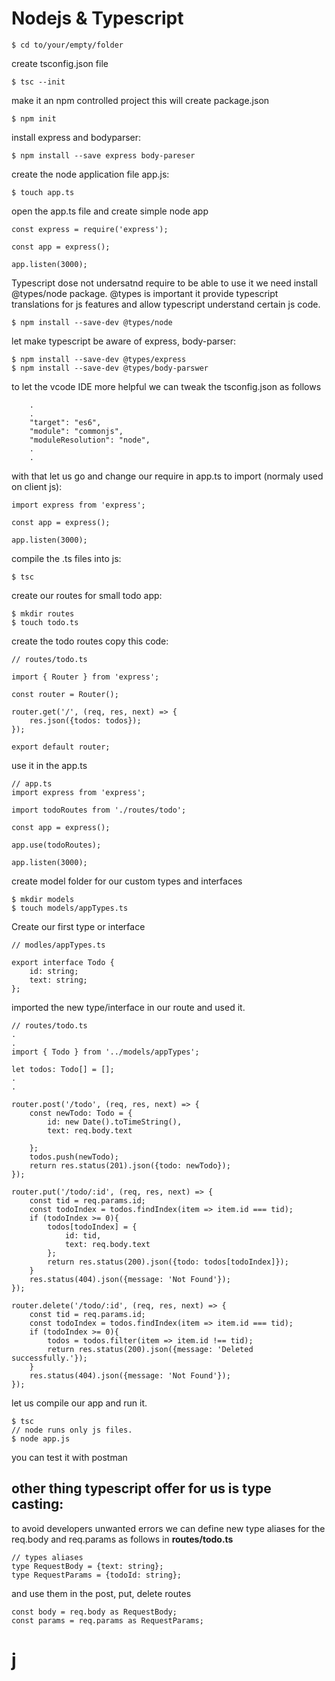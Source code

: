 # Nodejs & Typescript
```
$ cd to/your/empty/folder
```
create tsconfig.json file
```
$ tsc --init 
```
make it an npm controlled project
this will create package.json
```
$ npm init
```
install express and bodyparser:
```
$ npm install --save express body-pareser
```
create the node application file app.js:
```
$ touch app.ts
```
open the app.ts file and create simple node app
```
const express = require('express');

const app = express();

app.listen(3000);
```
Typescript dose not undersatnd require to be able to use it we need install @types/node package.
@types is important it provide typescript translations for js features and allow typescript understand certain js code.
```
$ npm install --save-dev @types/node
```
let make typescript be aware of express, body-parser:
```
$ npm install --save-dev @types/express 
$ npm install --save-dev @types/body-parswer 
```
to let the vcode IDE more helpful we can tweak the tsconfig.json as follows
```
    .
    .
    "target": "es6",
    "module": "commonjs",
    "moduleResolution": "node",
    .
    .
```
with that let us go and change our require in app.ts to import (normaly used on client js):
```
import express from 'express';

const app = express();

app.listen(3000); 
```
compile the .ts files into js:
```
$ tsc
```
create our routes for small todo app:
```
$ mkdir routes
$ touch todo.ts
```
create the todo routes copy this code:
```
// routes/todo.ts

import { Router } from 'express';

const router = Router();

router.get('/', (req, res, next) => {
    res.json({todos: todos});
});

export default router;
```
use it in the app.ts
```
// app.ts
import express from 'express';

import todoRoutes from './routes/todo';

const app = express();

app.use(todoRoutes);

app.listen(3000); 
```
create model folder for our custom types and interfaces
```
$ mkdir models
$ touch models/appTypes.ts
```
Create our first type or interface
```
// modles/appTypes.ts

export interface Todo {
    id: string;
    text: string;
};
```
imported the new type/interface in our route and used it.
```
// routes/todo.ts
.
.
import { Todo } from '../models/appTypes';

let todos: Todo[] = [];
.
.

router.post('/todo', (req, res, next) => {
    const newTodo: Todo = {
        id: new Date().toTimeString(),
        text: req.body.text

    };
    todos.push(newTodo);
    return res.status(201).json({todo: newTodo});
});

router.put('/todo/:id', (req, res, next) => {
    const tid = req.params.id;
    const todoIndex = todos.findIndex(item => item.id === tid);
    if (todoIndex >= 0){
        todos[todoIndex] = {
            id: tid,
            text: req.body.text
        };
        return res.status(200).json({todo: todos[todoIndex]});
    }
    res.status(404).json({message: 'Not Found'});
});

router.delete('/todo/:id', (req, res, next) => {
    const tid = req.params.id;
    const todoIndex = todos.findIndex(item => item.id === tid);
    if (todoIndex >= 0){
        todos = todos.filter(item => item.id !== tid);
        return res.status(200).json({message: 'Deleted successfully.'});
    }
    res.status(404).json({message: 'Not Found'});
});
```
let us compile our app and run it.
```
$ tsc
// node runs only js files.
$ node app.js
```
you can test it with postman
## other thing typescript offer for us is type casting:
to avoid developers unwanted errors we can define new type aliases for the req.body and req.params as follows in **routes/todo.ts**
```
// types aliases
type RequestBody = {text: string};
type RequestParams = {todoId: string};
```
and use them in the post, put, delete routes
```
const body = req.body as RequestBody;
const params = req.params as RequestParams;
```
# j



